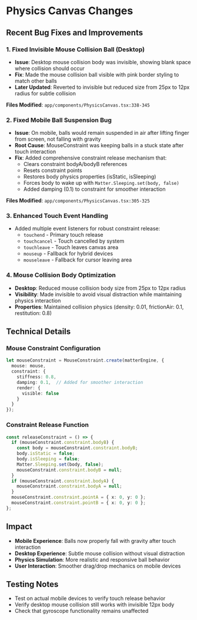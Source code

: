 # Physics Canvas Changes

## Recent Bug Fixes and Improvements

### 1. Fixed Invisible Mouse Collision Ball (Desktop)
- **Issue**: Desktop mouse collision body was invisible, showing blank space where collision should occur
- **Fix**: Made the mouse collision ball visible with pink border styling to match other balls
- **Later Updated**: Reverted to invisible but reduced size from 25px to 12px radius for subtle collision

**Files Modified**: `app/components/PhysicsCanvas.tsx:338-345`

### 2. Fixed Mobile Ball Suspension Bug
- **Issue**: On mobile, balls would remain suspended in air after lifting finger from screen, not falling with gravity
- **Root Cause**: MouseConstraint was keeping balls in a stuck state after touch interaction
- **Fix**: Added comprehensive constraint release mechanism that:
  - Clears constraint bodyA/bodyB references
  - Resets constraint points
  - Restores body physics properties (isStatic, isSleeping)
  - Forces body to wake up with `Matter.Sleeping.set(body, false)`
  - Added damping (0.1) to constraint for smoother interaction

**Files Modified**: `app/components/PhysicsCanvas.tsx:305-325`

### 3. Enhanced Touch Event Handling
- Added multiple event listeners for robust constraint release:
  - `touchend` - Primary touch release
  - `touchcancel` - Touch cancelled by system
  - `touchleave` - Touch leaves canvas area
  - `mouseup` - Fallback for hybrid devices
  - `mouseleave` - Fallback for cursor leaving area

### 4. Mouse Collision Body Optimization
- **Desktop**: Reduced mouse collision body size from 25px to 12px radius
- **Visibility**: Made invisible to avoid visual distraction while maintaining physics interaction
- **Properties**: Maintained collision physics (density: 0.01, frictionAir: 0.1, restitution: 0.8)

## Technical Details

### Mouse Constraint Configuration
```typescript
let mouseConstraint = MouseConstraint.create(matterEngine, {
  mouse: mouse,
  constraint: {
    stiffness: 0.8,
    damping: 0.1,  // Added for smoother interaction
    render: {
      visible: false
    }
  }
});
```

### Constraint Release Function
```typescript
const releaseConstraint = () => {
  if (mouseConstraint.constraint.bodyB) {
    const body = mouseConstraint.constraint.bodyB;
    body.isStatic = false;
    body.isSleeping = false;
    Matter.Sleeping.set(body, false);
    mouseConstraint.constraint.bodyB = null;
  }
  if (mouseConstraint.constraint.bodyA) {
    mouseConstraint.constraint.bodyA = null;
  }
  mouseConstraint.constraint.pointA = { x: 0, y: 0 };
  mouseConstraint.constraint.pointB = { x: 0, y: 0 };
};
```

## Impact
- **Mobile Experience**: Balls now properly fall with gravity after touch interaction
- **Desktop Experience**: Subtle mouse collision without visual distraction
- **Physics Simulation**: More realistic and responsive ball behavior
- **User Interaction**: Smoother drag/drop mechanics on mobile devices

## Testing Notes
- Test on actual mobile devices to verify touch release behavior
- Verify desktop mouse collision still works with invisible 12px body
- Check that gyroscope functionality remains unaffected